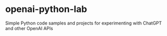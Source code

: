 # openai-python-lab
Simple Python code samples and projects for experimenting with ChatGPT and other OpenAI APIs
